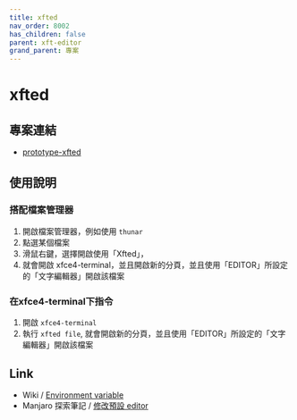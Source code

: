 ```yaml
---
title: xfted
nav_order: 8002
has_children: false
parent: xft-editor
grand_parent: 專案
---
```


# xfted


## 專案連結

* [prototype-xfted](https://github.com/samwhelp/note-about-vim/tree/gh-pages/_demo/project/xft-editor/prototype-xfted)


## 使用說明

### 搭配檔案管理器

1. 開啟檔案管理器，例如使用 `thunar`
2. 點選某個檔案
3. 滑鼠右鍵，選擇開啟使用「Xfted」，
4. 就會開啟 xfce4-terminal，並且開啟新的分頁，並且使用「EDITOR」所設定的「文字編輯器」開啟該檔案

### 在xfce4-terminal下指令

1. 開啟 `xfce4-terminal`
2. 執行 `xfted file`, 就會開啟新的分頁，並且使用「EDITOR」所設定的「文字編輯器」開啟該檔案


## Link

* Wiki / [Environment variable](https://en.wikipedia.org/wiki/Environment_variable)
* Manjaro 探索筆記 / [修改預設 editor](https://samwhelp.github.io/note-about-manjaro/read/adjustment/env/editor.html)
